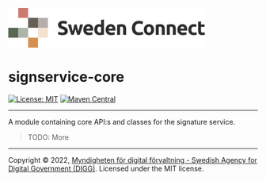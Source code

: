 ![Logo](../docs/images/sweden-connect.png)


# signservice-core

[![License: MIT](https://img.shields.io/badge/License-MIT-yellow.svg)](https://opensource.org/licenses/MIT) [![Maven Central](https://maven-badges.herokuapp.com/maven-central/se.swedenconnect.signservice/signservice-core/badge.svg)](https://maven-badges.herokuapp.com/maven-central/se.swedenconnect.signservice/signservice-core)

-----

A module containing core API:s and classes for the signature service.

> TODO: More

-----

Copyright &copy; 2022, [Myndigheten för digital förvaltning - Swedish Agency for Digital Government (DIGG)](http://www.digg.se). Licensed under the MIT license.